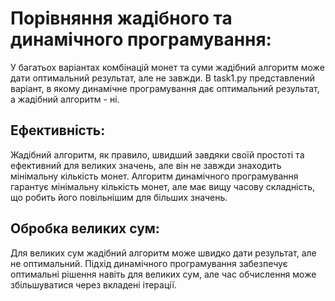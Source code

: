 # Порівняння жадібного та динамічного програмування:

У багатьох варіантах комбінацій монет та суми жадібний алгоритм може дати оптимальний результат, але не завжди. В task1.py представлений варіант, в якому динамічне програмування дає оптимальний результат, а жадібний алгоритм - ні.

## Ефективність:
Жадібний алгоритм, як правило, швидший завдяки своїй простоті та ефективний для великих значень, але він не завжди знаходить мінімальну кількість монет.
Алгоритм динамічного програмування гарантує мінімальну кількість монет, але має вищу часову складність, що робить його повільнішим для більших значень.
## Обробка великих сум:
Для великих сум жадібний алгоритм може швидко дати результат, але не оптимальний.
Підхід динамічного програмування забезпечує оптимальні рішення навіть для великих сум, але час обчислення може збільшуватися через вкладені ітерації.

